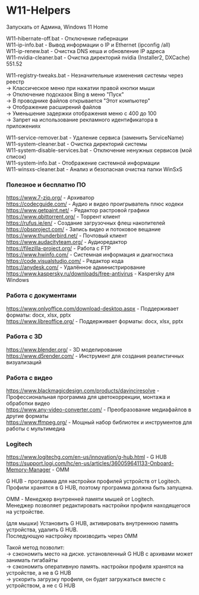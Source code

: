 # W11-Helpers

Запускать от Админа, Windows 11 Home  

W11-hibernate-off.bat - Отключение гибернации  
W11-ip-info.bat - Вывод информации о IP и Ethernet (ipconfig /all)  
W11-ip-renew.bat - Очистка DNS кеша и обновление IP адреса  
W11-nvidia-cleaner.bat - Очистка директорий nvidia (Installer2, DXCache) 551.52  

W11-registry-tweaks.bat - Незначительные изменения системы через реестр  
-> Классическое меню при нажатии правой кнопки мыши  
-> Отключение подсказок Bing в меню "Пуск"  
-> В проводнике файлов открывается "Этот компьютер"  
-> Отображение расширений файлов  
-> Уменьшение задержки отображения меню с 400 до 100  
-> Запрет на использование рекламного идентификатора в приложениях  

W11-service-remover.bat - Удаление сервиса (заменить ServiceName)  
W11-system-cleaner.bat - Очистка директорий системы  
W11-system-disable-services.bat - Отключение ненужных сервисов (мой список)  
W11-system-info.bat - Отображение системной информации  
W11-winsxs-cleaner.bat - Анализ и безопасная очистка папки WinSxS  

### Полезное и бесплатно ПО  
https://www.7-zip.org/ - Архиватор  
https://codecguide.com/ - Аудио и видео проигрыватель плюс кодеки  
https://www.getpaint.net/ - Редактор растровой графики   
https://www.qbittorrent.org/ - Торрент клиент  
https://rufus.ie/en/ - Создание загрузочных флеш накопителей  
https://obsproject.com/ - Запись видео и потоковое вещание  
https://www.thunderbird.net/ - Почтовый клиент  
https://www.audacityteam.org/ - Аудиоредактор  
https://filezilla-project.org/ - Работа с FTP  
https://www.hwinfo.com/ - Системная информация и диагностика  
https://code.visualstudio.com/ - Редактор кода  
https://anydesk.com/ - Удалённое администрирование  
https://www.kaspersky.ru/downloads/free-antivirus - Kaspersky для Windows  

### Работа с документами
https://www.onlyoffice.com/download-desktop.aspx - Поддерживает форматы: docx, xlsx, pptx  
https://www.libreoffice.org/ - Поддерживает форматы: docx, xlsx, pptx  

### Работа c 3D
https://www.blender.org/ - 3D моделирование  
https://www.d5render.com/  - Инструмент для создания реалистичных визуализаций  

### Работа с видео
https://www.blackmagicdesign.com/products/davinciresolve - Профессиональная программа для цветокоррекции, монтажа и обработки видео  
https://www.any-video-converter.com/ - Преобразование медиафайлов в другие форматы  
https://www.ffmpeg.org/ - Мощный набор библиотек и инструментов для работы с мультимедиа  

### Logitech  
https://www.logitechg.com/en-us/innovation/g-hub.html - G HUB  
https://support.logi.com/hc/en-us/articles/360059641133-Onboard-Memory-Manager - OMM

G HUB - программа для настройки профилей устройств от Logitech.  
Профили хранятся в G HUB, поэтому программа должна быть запущена.  

OMM - Менеджер внутренней памяти мышей от Logitech.  
Менеджер позволяет редактировать настройки профиля находящегося на устройстве.

(для мышки) Установить G HUB, активировать внутреннюю память устройства, удалить G HUB.  
Последующую настройку производить через OMM  

Такой метод позволит:  
-> сэкономить место на диске. установленный G HUB с архивами может занимать гигабайты  
-> сэкономить оперативную память. настройки профиля хранятся на устройстве, а не в G HUB   
-> ускорить загрузку профиля, он будет загружаться вместе с устройством, а не с G HUB
